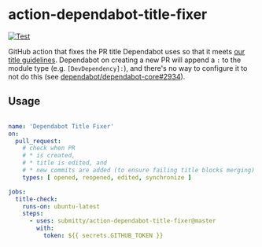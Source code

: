 # action-dependabot-title-fixer

[![Test](https://github.com/Submitty/action-dependabot-title-fixer/actions/workflows/test.yml/badge.svg)](https://github.com/Submitty/action-dependabot-title-fixer/actions/workflows/test.yml)

GitHub action that fixes the PR title Dependabot uses so that it meets
[our title guidelines](https://submitty.org/developer/how_to_contribute#how-to-make-a-pull-request-pr-to-submitty).
Dependabot on creating a new PR will append a `:` to the module type (e.g. `[DevDependency]:`), and there's no way
to configure it to not do this (see [dependabot/dependabot-core#2934](https://github.com/dependabot/dependabot-core/issues/2934)).

## Usage

```yaml

name: 'Dependabot Title Fixer'
on:
  pull_request:
    # check when PR
    # * is created,
    # * title is edited, and
    # * new commits are added (to ensure failing title blocks merging)
    types: [ opened, reopened, edited, synchronize ]

jobs:
  title-check:
    runs-on: ubuntu-latest
    steps:
      - uses: submitty/action-dependabot-title-fixer@master
        with:
          token: ${{ secrets.GITHUB_TOKEN }}
```
